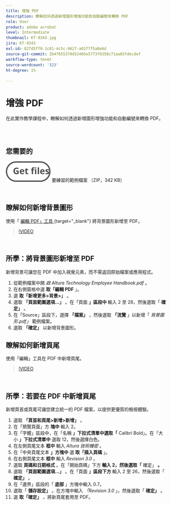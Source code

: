 ```yaml
---
title: 增強 PDF
description: 瞭解如何透過新增圖形增強功能和自動編號來轉換 PDF
role: User
product: adobe acrobat
level: Intermediate
thumbnail: KT-9343.jpg
jira: KT-9343
exl-id: 827d5ff0-1c81-4c5c-9627-a01f7f5a8e6d
source-git-commit: 2b47655370d52405e5773f0358c71aa65fdecdef
workflow-type: tm+mt
source-wordcount: '323'
ht-degree: 1%

---
```


# 增強 PDF

在此實作教學課程中，瞭解如何透過新增圖形增強功能和自動編號來轉換 PDF。

<br> 

## 您需要的

[![取得檔案 ](../assets/Getfiles.svg)](../assets/Enhance.zip)
要練習的範例檔案 （ZIP，342 KB）

<br>

## 瞭解如何新增背景圖形

使用「 [ 編輯 PDF」工具 ](https://www.adobe.com/acrobat/online/pdf-editor.html) {target="_blank"} 將背景圖形新增至 PDF。

>[!VIDEO](https://video.tv.adobe.com/v/338746?hidetitle=true)

<br>

## 所學：將背景圖形新增至 PDF

新增背景可讓您在 PDF 中加入視覺元素，而不需返回原始檔案或應用程式。

1. 從範例檔案中開 *啟 Altura Technology Employee Handbook.pdf* 。
1. 在右側窗格中選 **取「編輯 PDF** 」。
1. 選 **取「新增更多>背景>」** 。
1. 選取 **「頁面範圍選項...」** 。在「頁面 **」區段中** 輸入 2 至 26，然後選取「 **確定」** 。
1. 在「Source」區段下，選擇 **「檔案」** ，然後選取 **「流覽** 」以新增「 *背景圖形.pdf」* 範例檔案。
1. 選取 **「確定」** 以新增背景圖形。

## 瞭解如何新增頁尾

使用「編輯」工具在 PDF 中新增頁尾。

>[!VIDEO](https://video.tv.adobe.com/v/338745?hidetitle=true)

<br>

## 所學：若要在 PDF 中新增頁尾

新增頁首或頁尾可讓您建立統一的 PDF 檔案，以提供更優質的檢視體驗。

1. 選取 **「頁首和頁尾>新增>新增」** 。
1. 在「預覽頁面」方 **塊中** 輸入 2。
1. 在「字體」區段中，在「名稱 **」下拉式清單中選取「** Calibri Bold」。在「大小 **」下拉式清單中** 選取 12，然後選擇白色。
1. 在左側頁尾文本 **框中** 輸入 *Altura 技術機密* 。
1. 在「中央頁尾文本 **」方塊中** 選 **取「插入頁碼** 」。
1. 在右側頁尾文本 **框中** 輸入 *Revision 3.0* 。
1. 選取 **頁碼和日期格式** 。在「開始頁碼」下方 **輸入 2，然後選取「** 確定」 **。**
1. 選取 **「頁面範圍選項...」** 。在「頁面 **」區段下方** 輸入 2 至 26，然後選取「 **確定」** 。
1. 在「邊界」區段的「 **底部** 」方塊中輸入 0.7。
1. 選取「 **儲存設定」** 。在方塊中輸入 *「Revision 3.0* 」，然後選取「 **確定」** 。
1. 選 **取「確定」** ，將新頁尾套用至 PDF。
